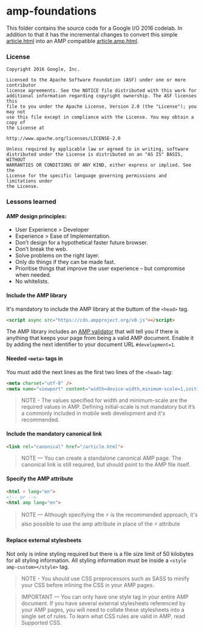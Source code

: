 # amp-foundations

This folder contains the source code for a Google I/O 2016 codelab. In addition to that it has the incremental changes to convert this simple [article.html](/article.html) into an AMP compatible [article.amp.html](/article.amp.html).


### License

```
Copyright 2016 Google, Inc.

Licensed to the Apache Software Foundation (ASF) under one or more contributor
license agreements. See the NOTICE file distributed with this work for
additional information regarding copyright ownership. The ASF licenses this
file to you under the Apache License, Version 2.0 (the "License"); you may not
use this file except in compliance with the License. You may obtain a copy of
the License at

http://www.apache.org/licenses/LICENSE-2.0

Unless required by applicable law or agreed to in writing, software
distributed under the License is distributed on an "AS IS" BASIS, WITHOUT
WARRANTIES OR CONDITIONS OF ANY KIND, either express or implied. See the
License for the specific language governing permissions and limitations under
the License.
```


### Lessons learned

#### AMP design principles:

- User Experience > Developer
- Experience > Ease of Implementation.
- Don’t design for a hypothetical faster future browser.
- Don’t break the web.
- Solve problems on the right layer.
- Only do things if they can be made fast.
- Prioritise things that improve the user experience – but compromise when needed.
- No whitelists.

#### Include the AMP library

It's mandatory to include the AMP library at the buttom of the `<head>` tag.

```html
<script async src="https://cdn.ampproject.org/v0.js"></script>

```

The AMP library includes an [AMP validator](https://www.ampproject.org/docs/fundamentals/validate) that will tell you if there is anything that keeps your page from being a valid AMP document. Enable it by adding the next identifier to your document URL `#development=1`.

#### Needed `<meta>` tags in

You must add the next lines as the first two lines of the `<head>` tag:

```html
<meta charset="utf-8" />
<meta name="viewport" content="width=device-width,minimum-scale=1,initial-scale=1">
```

> NOTE - The values specified for width and minimum-scale are the required values in AMP. Defining initial-scale is not mandatory but it’s a commonly included in mobile web development and it's recommended.

#### Include the mandatory canonical link

```html
<link rel="canonical" href="/article.html">
```

> NOTE — You can create a standalone canonical AMP page. The canonical link is still required, but should point to the AMP file itself.

#### Specify the AMP attribute

```html
<html ⚡ lang="en">
<!-- or -->
<html amp lang="en">
```

> NOTE — Although specifying the ⚡ is the recommended approach, it's also possible to use the amp attribute in place of the ⚡ attribute

#### Replace external stylesheets

Not only is inline styling required but there is a file size limit of 50 kilobytes for all styling information. All styling information must be inside a `<style amp-custom></style>` tag.

> NOTE - You should use CSS preprocessors such as SASS to minify your CSS before inlining the CSS in your AMP pages.

> IMPORTANT — You can only have one style tag in your entire AMP document. If you have several external stylesheets referenced by your AMP pages, you will need to collate these stylesheets into a single set of rules. To learn what CSS rules are valid in AMP, read Supported CSS.
